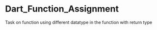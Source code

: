 # Dart_Function_Assignment
Task on function using different datatype in the function with return type
